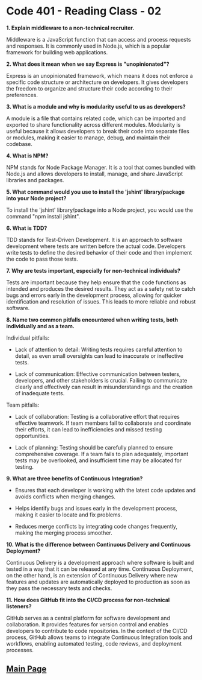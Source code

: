# Code 401 - Reading Class - 02

**1. Explain middleware to a non-technical recruiter.**

Middleware is a JavaScript function that can access and process requests and responses. It is commonly used in Node.js, which is a popular framework for building web applications.

**2. What does it mean when we say Express is "unopinionated"?**

Express is an unopinionated framework, which means it does not enforce a specific code structure or architecture on developers. It gives developers the freedom to organize and structure their code according to their preferences.

**3. What is a module and why is modularity useful to us as developers?**

A module is a file that contains related code, which can be imported and exported to share functionality across different modules. Modularity is useful because it allows developers to break their code into separate files or modules, making it easier to manage, debug, and maintain their codebase.

**4. What is NPM?**

NPM stands for Node Package Manager. It is a tool that comes bundled with Node.js and allows developers to install, manage, and share JavaScript libraries and packages.

**5. What command would you use to install the 'jshint' library/package into your Node project?**

To install the 'jshint' library/package into a Node project, you would use the command "npm install jshint".

**6. What is TDD?**

TDD stands for Test-Driven Development. It is an approach to software development where tests are written before the actual code. Developers write tests to define the desired behavior of their code and then implement the code to pass those tests.

**7. Why are tests important, especially for non-technical individuals?**

Tests are important because they help ensure that the code functions as intended and produces the desired results. They act as a safety net to catch bugs and errors early in the development process, allowing for quicker identification and resolution of issues. This leads to more reliable and robust software.

**8. Name two common pitfalls encountered when writing tests, both individually and as a team.**

Individual pitfalls:

- Lack of attention to detail: Writing tests requires careful attention to detail, as even small oversights can lead to inaccurate or ineffective tests.

- Lack of communication: Effective communication between testers, developers, and other stakeholders is crucial. Failing to communicate clearly and effectively can result in misunderstandings and the creation of inadequate tests.

Team pitfalls:

- Lack of collaboration: Testing is a collaborative effort that requires effective teamwork. If team members fail to collaborate and coordinate their efforts, it can lead to inefficiencies and missed testing opportunities.

- Lack of planning: Testing should be carefully planned to ensure comprehensive coverage. If a team fails to plan adequately, important tests may be overlooked, and insufficient time may be allocated for testing.

**9. What are three benefits of Continuous Integration?**

- Ensures that each developer is working with the latest code updates and avoids conflicts when merging changes.

- Helps identify bugs and issues early in the development process, making it easier to locate and fix problems.

- Reduces merge conflicts by integrating code changes frequently, making the merging process smoother.

**10. What is the difference between Continuous Delivery and Continuous Deployment?**

Continuous Delivery is a development approach where software is built and tested in a way that it can be released at any time. Continuous Deployment, on the other hand, is an extension of Continuous Delivery where new features and updates are automatically deployed to production as soon as they pass the necessary tests and checks.

**11. How does GitHub fit into the CI/CD process for non-technical listeners?**

GitHub serves as a central platform for software development and collaboration. It provides features for version control and enables developers to contribute to code repositories. In the context of the CI/CD process, GitHub allows teams to integrate Continuous Integration tools and workflows, enabling automated testing, code reviews, and deployment processes.

## [Main Page](../README.md)

